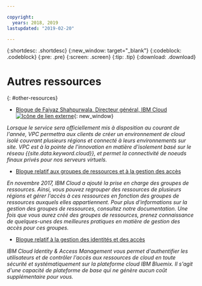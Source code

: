 ```yaml
---

copyright:
  years: 2018, 2019
lastupdated: "2019-02-20"

---
```


{:shortdesc: .shortdesc}
{:new_window: target="_blank"}
{:codeblock: .codeblock}
{:pre: .pre}
{:screen: .screen}
{:tip: .tip}
{:download: .download}

# Autres ressources
{: #other-resources}

* [Blogue de Faiyaz Shahpurwala, Directeur général, IBM Cloud ![Icône de lien externe](../../icons/launch-glyph.svg "Icône de lien externe")](https://www.ibm.com/blogs/cloud-computing/2018/06/10/ibm-expands-cloud-global-availability-zone/){: new_window}

_Lorsque le service sera officiellement mis à disposition au courant de l'année, VPC permettra aux clients de créer un environnement de cloud isolé couvrant plusieurs régions et connecté à leurs environnements sur site. VPC est à la pointe de l'innovation en matière d'isolement basé sur le réseau {{site.data.keyword.cloud}}, et permet la connectivité de noeuds finaux privés pour nos serveurs virtuels._

* [Blogue relatif aux groupes de ressources et à la gestion des accès](https://www.ibm.com/blogs/bluemix/2017/12/resource-groups-access-management/)

_En novembre 2017, IBM Cloud a ajouté la prise en charge des groupes de ressources. Ainsi, vous pouvez regrouper des ressources de plusieurs régions et gérer l'accès à ces ressources en fonction des groupes de ressources auxquels elles appartiennent. Pour plus d'informations sur la gestion des groupes de ressources, consultez notre documentation. Une fois que vous aurez créé des groupes de ressources, prenez connaissance de quelques-unes des meilleures pratiques en matière de gestion des accès pour ces groupes._

* [Blogue relatif à la gestion des identités et des accès](https://www.ibm.com/blogs/bluemix/2017/05/introducing-identity-access-management/)

_IBM Cloud Identity & Access Management vous permet d'authentifier les utilisateurs et de contrôler l'accès aux ressources de cloud en toute sécurité et systématiquement sur la plateforme cloud IBM Bluemix. Il s'agit d'une capacité de plateforme de base qui ne génère aucun coût supplémentaire pour vous._
